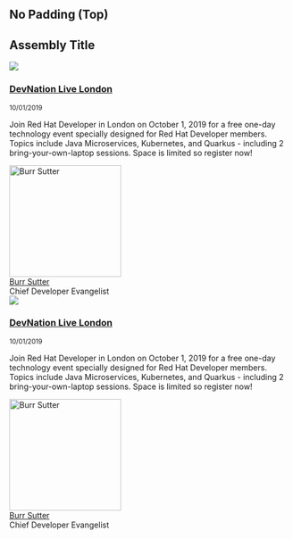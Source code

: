 ## No Padding (Top)
<div class="component pf-c-content rhd-c-curated-events no-padding-top">
    <div class="pf-l-grid pf-m-gutter">
      <h2 class="pf-c-title">Assembly Title</h2>
      <!-- Start of Curated Events List content container -->
      <div class="pf-l-grid__item pf-m-12-col">
        <!-- Start of Curated Events List item -->
        <div class="pf-l-grid pf-m-gutter rhd-c-curated-events__item">
          <div class="pf-l-grid__item pf-m-12-col pf-m-3-col-on-md">
            <img src="https://developers.redhat.com/sites/default/files/2019-09/london%20thumbnail_0.JPG">
          </div>
          <div class="pf-l-grid__item pf-m-12-col pf-m-9-col-on-md">
            <h3 class="rhd-c-curated-events__item-title"><a href="">DevNation Live London</a></h3>
            <small class="pf-u-mt-xs pf-u-mb-xs">10/01/2019</small>
            <p>Join Red Hat Developer in London on October 1, 2019 for a free one-day technology event specially designed for Red Hat Developer members. Topics include Java Microservices, Kubernetes, and Quarkus - including 2 bring-your-own-laptop sessions. Space is limited so register now!</p>
            <div class="rhd-c-curated-events__item-presenters">
              <!-- Start of Author tile -->
              <div class="rhd-c-author--tile">
                <span class="rhd-c-author--tile-hero">
                  <img src="https://developers.redhat.com/sites/default/files/styles/square_small/public/080817_BURRSUTTER_6INX6IN_300DPI-min.jpg?itok=7ViRCOCR" alt="Burr Sutter" typeof="foaf:Image" width="200" height="200">
                </span>
                <div class="rhd-c-author--tile-info">
                  <div class="rhd-c-author--tile-name">
                    <a href="#">Burr Sutter</a>
                  </div>
                  <div class="rhd-c-author--tile-title">Chief Developer Evangelist</div>
                </div>
              </div>
              <!-- End of Author tile -->
            </div>
          </div>
        </div>
        <!-- End of Curated Events List item -->
        <!-- Start of Curated Events List item -->
        <div class="pf-l-grid pf-m-gutter rhd-c-curated-events__item">
          <div class="pf-l-grid__item pf-m-12-col pf-m-3-col-on-md">
            <img src="https://developers.redhat.com/sites/default/files/2019-09/london%20thumbnail_0.JPG">
          </div>
          <div class="pf-l-grid__item pf-m-12-col pf-m-9-col-on-md">
            <h3 class="rhd-c-curated-events__item-title"><a href="">DevNation Live London</a></h3>
            <small class="pf-u-mt-xs pf-u-mb-xs">10/01/2019</small>
            <p>Join Red Hat Developer in London on October 1, 2019 for a free one-day technology event specially designed for Red Hat Developer members. Topics include Java Microservices, Kubernetes, and Quarkus - including 2 bring-your-own-laptop sessions. Space is limited so register now!</p>
            <div class="rhd-c-curated-events__item-presenters">
              <!-- Start of Author tile -->
              <div class="rhd-c-author--tile">
                <span class="rhd-c-author--tile-hero">
                  <img src="https://developers.redhat.com/sites/default/files/styles/square_small/public/080817_BURRSUTTER_6INX6IN_300DPI-min.jpg?itok=7ViRCOCR" alt="Burr Sutter" typeof="foaf:Image" width="200" height="200">
                </span>
                <div class="rhd-c-author--tile-info">
                  <div class="rhd-c-author--tile-name">
                    <a href="#">Burr Sutter</a>
                  </div>
                  <div class="rhd-c-author--tile-title">Chief Developer Evangelist</div>
                </div>
              </div>
              <!-- End of Author tile -->
            </div>
          </div>
        </div>
        <!-- End of Curated Events List item -->
      </div>
      <!-- End of Curated Events List content container -->
    </div>
</div>
